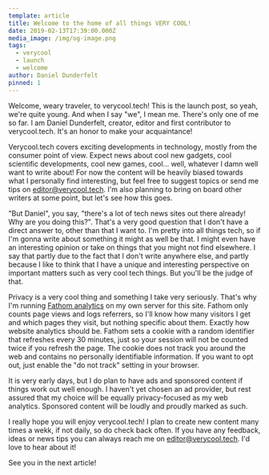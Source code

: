 ```yaml
---
template: article
title: Welcome to the home of all things VERY COOL!
date: 2019-02-13T17:39:00.000Z
media_image: /img/og-image.png
tags:
  - verycool
  - launch
  - welcome
author: Daniel Dunderfelt
pinned: 1
---
```

Welcome, weary traveler, to verycool.tech! This is the launch post, so yeah, we're quite young. And when I say "we", I mean me. There's only one of me so far. I am Daniel Dunderfelt, creator, editor and first contributor to verycool.tech. It's an honor to make your acquaintance!

Verycool.tech covers exciting developments in technology, mostly from the consumer point of view. Expect news about cool new gadgets, cool scientific developments, cool new games, cool... well, whatever I damn well want to write about! For now the content will be heavily biased towards what I personally find interesting, but feel free to suggest topics or send me tips on editor@verycool.tech. I'm also planning to bring on board other writers at some point, but let's see how this goes.

"But Daniel", you say, "there's a lot of tech news sites out there already! Why are you doing this?". That's a very good question that I don't have a direct answer to, other than that I want to. I'm pretty into all things tech, so if I'm gonna write about something it might as well be that. I might even have an interesting opinion or take on things that you might not find elsewhere. I say that partly due to the fact that I don't write anywhere else, and partly because I like to think that I have a unique and interesting perspective on important matters such as very cool tech things. But you'll be the judge of that.

Privacy is a very cool thing and something I take very seriously. That's why I'm running [Fathom analytics](https://usefathom.com/) on my own server for this site. Fathom only counts page views and logs referrers, so I'll know how many visitors I get and which pages they visit, but nothing specific about them. Exactly how website analytics should be. Fathom sets a cookie with a random identifier that refreshes every 30 minutes, just so your session will not be counted twice if you refresh the page. The cookie does not track you around the web and contains no personally identifiable information. If you want to opt out, just enable the "do not track" setting in your browser.

It is very early days, but I do plan to have ads and sponsored content if things work out well enough. I haven't yet chosen an ad provider, but rest assured that my choice will be equally privacy-focused as my web analytics. Sponsored content will be loudly and proudly marked as such.

I really hope you will enjoy verycool.tech! I plan to create new content many times a wekk, if not daily, so do check back often. If you have any feedback, ideas or news tips you can always reach me on editor@verycool.tech. I'd love to hear about it!

See you in the next article!
